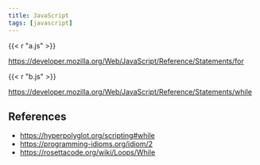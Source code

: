 ```yaml
---
title: JavaScript
tags: [javascript]
---
```


{{< r "a.js" >}}

<https://developer.mozilla.org/Web/JavaScript/Reference/Statements/for>

{{< r "b.js" >}}

<https://developer.mozilla.org/Web/JavaScript/Reference/Statements/while>

## References

- <https://hyperpolyglot.org/scripting#while>
- <https://programming-idioms.org/idiom/2>
- <https://rosettacode.org/wiki/Loops/While>
